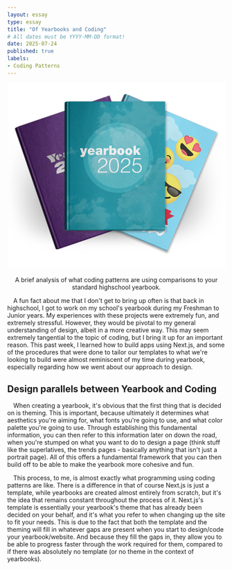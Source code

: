 ```yaml
---
layout: essay
type: essay
title: "Of Yearbooks and Coding"
# All dates must be YYYY-MM-DD format!
date: 2025-07-24
published: true
labels:
- Coding Patterns
---
```

<img 
  src="../img/yearbooks-home-hero.webp" 
  class="img-fluid rounded mx-auto d-block" 
  style="width: 600px;" 
  alt="Brain image">

<div style="text-align: center;">
  A brief analysis of what coding patterns are using comparisons to your standard highschool yearbook.
</div>

&emsp;A fun fact about me that I don't get to bring up often is that back in highschool, I got to work on my school's yearbook during my Freshman to Junior years. My experiences with these projects were extremely fun, and extremely stressful. However, they would be pivotal to my general understanding of design, albeit in a more creative way. This may seem extremely tangential to the topic of coding, but I bring it up for an important reason. This past week, I learned how to build apps using Next.js, and some of the procedures that were done to tailor our templates to what we're looking to build were almost reminiscent of my time during yearbook, especially regarding how we went about our approach to design.

## Design parallels between Yearbook and Coding
&emsp;When creating a yearbook, it's obvious that the first thing that is decided on is theming. This is important, because ultimately it determines what aesthetics you're aiming for, what fonts you're going to use, and what color palette you're going to use. Through establishing this fundamental information, you can then refer to this information later on down the road, when you're stumped on what you want to do to design a page (think stuff like the superlatives, the trends pages - basically anything that isn't just a portrait page). All of this offers a fundamental framework that you can then build off to be able to make the yearbook more cohesive and fun.

&emsp;This process, to me, is almost exactly what programming using coding patterns are like. There is a difference in that of course Next.js is just a template, while yearbooks are created almost entirely from scratch, but it's the idea that remains constant throughout the process of it. Next.js's template is essentially your yearbook's theme that has already been decided on your behalf, and it's what you refer to when changing up the site to fit your needs. This is due to the fact that both the template and the theming will fill in whatever gaps are present when you start to design/code your yearbook/website. And because they fill the gaps in, they allow you to be able to progress faster through the work required for them, compared to if there was absolutely no template (or no theme in the context of yearbooks).
